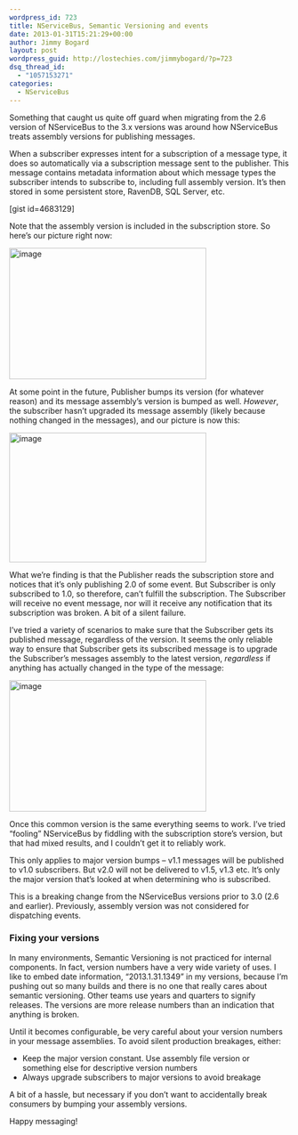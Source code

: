 ```yaml
---
wordpress_id: 723
title: NServiceBus, Semantic Versioning and events
date: 2013-01-31T15:21:29+00:00
author: Jimmy Bogard
layout: post
wordpress_guid: http://lostechies.com/jimmybogard/?p=723
dsq_thread_id:
  - "1057153271"
categories:
  - NServiceBus
---
```

Something that caught us quite off guard when migrating from the 2.6 version of NServiceBus to the 3.x versions was around how NServiceBus treats assembly versions for publishing messages.

When a subscriber expresses intent for a subscription of a message type, it does so automatically via a subscription message sent to the publisher. This message contains metadata information about which message types the subscriber intends to subscribe to, including full assembly version. It’s then stored in some persistent store, RavenDB, SQL Server, etc.

[gist id=4683129]

Note that the assembly version is included in the subscription store. So here’s our picture right now:

[<img style="background-image: none; border-bottom: 0px; border-left: 0px; padding-left: 0px; padding-right: 0px; display: inline; border-top: 0px; border-right: 0px; padding-top: 0px" title="image" border="0" alt="image" src="http://lostechies.com/jimmybogard/files/2013/01/image_thumb.png" width="354" height="236" />](http://lostechies.com/jimmybogard/files/2013/01/image.png)

At some point in the future, Publisher bumps its version (for whatever reason) and its message assembly’s version is bumped as well. _However_, the subscriber hasn’t upgraded its message assembly (likely because nothing changed in the messages), and our picture is now this:

[<img style="background-image: none; border-bottom: 0px; border-left: 0px; padding-left: 0px; padding-right: 0px; display: inline; border-top: 0px; border-right: 0px; padding-top: 0px" title="image" border="0" alt="image" src="http://lostechies.com/jimmybogard/files/2013/01/image_thumb1.png" width="354" height="233" />](http://lostechies.com/jimmybogard/files/2013/01/image1.png)

What we’re finding is that the Publisher reads the subscription store and notices that it’s only publishing 2.0 of some event. But Subscriber is only subscribed to 1.0, so therefore, can’t fulfill the subscription. The Subscriber will receive no event message, nor will it receive any notification that its subscription was broken. A bit of a silent failure.

I’ve tried a variety of scenarios to make sure that the Subscriber gets its published message, regardless of the version. It seems the only reliable way to ensure that Subscriber gets its subscribed message is to upgrade the Subscriber’s messages assembly to the latest version, _regardless_ if anything has actually changed in the type of the message:

[<img style="background-image: none; border-bottom: 0px; border-left: 0px; padding-left: 0px; padding-right: 0px; display: inline; border-top: 0px; border-right: 0px; padding-top: 0px" title="image" border="0" alt="image" src="http://lostechies.com/jimmybogard/files/2013/01/image_thumb2.png" width="354" height="236" />](http://lostechies.com/jimmybogard/files/2013/01/image2.png)

Once this common version is the same everything seems to work. I’ve tried “fooling” NServiceBus by fiddling with the subscription store’s version, but that had mixed results, and I couldn’t get it to reliably work.

This only applies to major version bumps – v1.1 messages will be published to v1.0 subscribers. But v2.0 will not be delivered to v1.5, v1.3 etc. It’s only the major version that’s looked at when determining who is subscribed.

This is a breaking change from the NServiceBus versions prior to 3.0 (2.6 and earlier). Previously, assembly version was not considered for dispatching events.

### 

### 

### Fixing your versions

In many environments, Semantic Versioning is not practiced for internal components. In fact, version numbers have a very wide variety of uses. I like to embed date information, “2013.1.31.1349” in my versions, because I’m pushing out so many builds and there is no one that really cares about semantic versioning. Other teams use years and quarters to signify releases. The versions are more release numbers than an indication that anything is broken.

Until it becomes configurable, be very careful about your version numbers in your message assemblies. To avoid silent production breakages, either:

  * Keep the major version constant. Use assembly file version or something else for descriptive version numbers
  * Always upgrade subscribers to major versions to avoid breakage

A bit of a hassle, but necessary if you don’t want to accidentally break consumers by bumping your assembly versions.

Happy messaging!